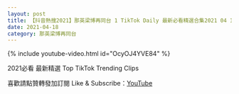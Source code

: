 ```yaml
---
layout: post
title: 【抖音熱搜2021】那英梁博再同台 1 TikTok Daily 最新必看精選合集2021 04 18
date: 2021-04-18
category: 那英梁博再同台
---
```


{% include youtube-video.html id="OcyOJ4YVE84" %}

2021必看 最新精選 Top TikTok Trending Clips

喜歡請點贊轉發加訂閱 Like & Subscribe：[YouTube](https://www.youtube.com/channel/UCAoR7VcanIPd04uEq_GIylA/videos)

